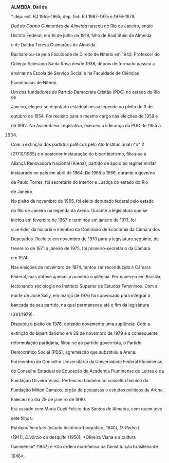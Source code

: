 **ALMEIDA,** **Dail de**



\* dep. est. RJ 1955-1965; dep. fed. RJ 1967-1975 e 1976-1979.



*Dail do Carmo Guimarães de Almeida* nasceu no Rio de Janeiro, então

Distrito Federal, em 16 de julho de 1918, filho de Raul Stein de Almeida

e de Daidra Teresa Guimarães de Almeida.



Bacharelou-se pela Faculdade de Direito de Niterói em 1943. Professor do

Colégio Salesiano Santa Rosa desde 1938, depois de formado passou a

ensinar na Escola de Serviço Social e na Faculdade de Ciências

Econômicas de Niterói.



Um dos fundadores do Partido Democrata Cristão (PDC) no estado do Rio de

Janeiro, elegeu-se deputado estadual nessa legenda no pleito de 3 de

outubro de 1954. Foi reeleito para o mesmo cargo nas eleições de 1958 e

de 1962. Na Assembleia Legislativa, exerceu a liderança do PDC de 1955 a

1964.



Com a extinção dos partidos políticos pelo Ato Institucional n^o^ 2

(27/10/1965) e a posterior instauração do bipartidarismo, filiou-se à

Aliança Renovadora Nacional (Arena), partido de apoio ao regime militar

instaurado no país em abril de 1964. De 1965 a 1966, durante o governo

de Paulo Torres, foi secretário do Interior e Justiça do estado do Rio

de Janeiro.



No pleito de novembro de 1966, foi eleito deputado federal pelo estado

do Rio de Janeiro na legenda da Arena. Durante a legislatura que se

iniciou em fevereiro de 1967 e terminou em janeiro de 1971, foi

vice-líder da maioria e membro da Comissão de Economia da Câmara dos

Deputados. Reeleito em novembro de 1970 para a legislatura seguinte, de

fevereiro de 1971 a janeiro de 1975, foi primeiro-secretário da Câmara

em 1974.



Nas eleições de novembro de 1974, tentou ser reconduzido à Câmara

Federal, mas obteve apenas a primeira suplência. Permaneceu em Brasília,

lecionando sociologia no Instituto Superior de Estudos Femininos. Com a

morte de José Sally, em março de 1976 foi convocado para integrar a

bancada de seu partido, na qual permaneceu até o fim da legislatura

(31/1/1979).



Disputou o pleito de 1978, obtendo novamente uma suplência. Com a

extinção do bipartidarismo em 29 de novembro de 1979 e a consequente

reformulação partidária, filiou-se ao partido governista, o Partido

Democrático Social (PDS), agremiação que substituiu a Arena.



Foi membro do Conselho Universitário da Universidade Federal Fluminense,

do Conselho Estadual de Educação da Academia Fluminense de Letras e da

Fundação Oliveira Viana. Pertenceu também ao conselho técnico da

Fundação Milton Campos, órgão de pesquisas e estudos políticos da Arena.



Faleceu no dia 29 de janeiro de 1990.



Era casado com Maria Coeli Felício dos Santos de Almeida, com quem teve

sete filhos.



Publicou *Imortais* (estudo histórico-biográfico, 1940), *D. Pedro I*

(1941), *Divórcio ou desquite* (1956), *Oliveira Viana e a cultura

fluminense* (1957) e *Da ordem econômica na Constituição brasileira de

1946*.



